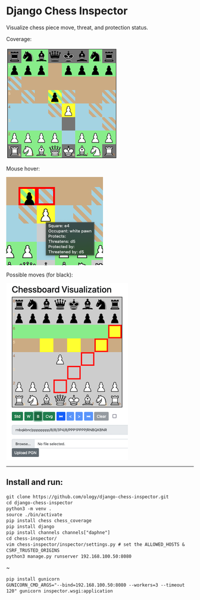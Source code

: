 # Django Chess Inspector
Visualize chess piece move, threat, and protection status.

Coverage:

![user interface](chess_coverage.png)

Mouse hover:

![in action](coverage-in-action.png)

Possible moves (for black):

![black moves](chess_moves.png)

---

## Install and run:

```
git clone https://github.com/ology/django-chess-inspector.git
cd django-chess-inspector
python3 -m venv .
source ./bin/activate
pip install chess chess_coverage
pip install django
pip install channels channels["daphne"]
cd chess-inspector/
vim chess-inspector/inspector/settings.py # set the ALLOWED_HOSTS & CSRF_TRUSTED_ORIGINS
python3 manage.py runserver 192.168.100.50:8080
```

~

```
pip install gunicorn
GUNICORN_CMD_ARGS="--bind=192.168.100.50:8080 --workers=3 --timeout 120" gunicorn inspector.wsgi:application
```
